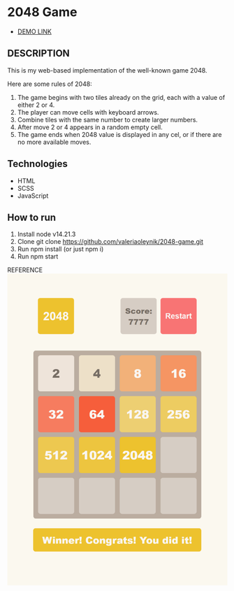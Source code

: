 # 2048 Game
- [DEMO LINK](https://valeriaoleynik.github.io/2048-game/)

## DESCRIPTION
This is my web-based implementation of the well-known game 2048.

Here are some rules of 2048:

1. The game begins with two tiles already on the grid, each with a value of either 2 or 4.
2. The player can move cells with keyboard arrows.
3. Combine tiles with the same number to create larger numbers.
4. After move 2 or 4 appears in a random empty cell.
5. The game ends when 2048 value is displayed in any cel, or if there are no more available moves.


## Technologies
- HTML
- SCSS
- JavaScript

## How to run
1. Install node v14.21.3
2. Clone git clone https://github.com/valeriaoleynik/2048-game.git
3. Run npm install (or just npm i)
4. Run npm start

REFERENCE
![Preview](./src/images/reference.png)
